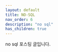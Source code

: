 ```yaml
---
layout: default
title: NO-SQL
nav_order: 6
description: "no sql"
has_children: true
---
```


no sql 포스팅 글입니다.